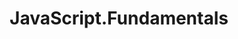 ---
title: JavaScript.Fundamentals
description: Fundamental building blocks used in dolittle
keywords: fundamentals, javascript, building blocks
---